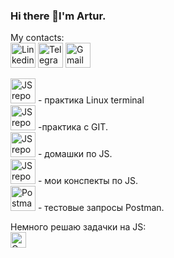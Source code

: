 ### Hi there 👋I'm Artur. 

My contacts:  
[<img src='https://cdn-icons-png.flaticon.com/512/145/145807.png' alt='Linkedin' height='40'>](https://www.linkedin.com/in/artur-balsis-256a95238/)
[<img src='https://upload.wikimedia.org/wikipedia/commons/thumb/8/82/Telegram_logo.svg/2048px-Telegram_logo.svg.png' alt='Telegram' height='40'>](https://t.me/artbalsis)
[<img src='https://icon-library.com/images/gmail-png-icon/gmail-png-icon-6.jpg' alt='Gmail' height='40'>](mailto:artur.balsis@gmail.com)

[<img src='https://icon-library.com/images/terminal-icon/terminal-icon-6.jpg' alt='JS repo' height='40'>](https://github.com/balsis/linux_terminal) - практика Linux terminal  
[<img src='https://guillaume.techene.net/wp-content/uploads/2021/06/git-icon.png' alt='JS repo' height='40'>](https://github.com/balsis/JSON) -практика с GIT.  
[<img src='https://icon-library.com/images/javascript-icon/javascript-icon-17.jpg' alt='JS repo' height='40'>](https://github.com/balsis/JS_HW) - домашки по JS.  
[<img src='https://icon-library.com/images/javascript-icon/javascript-icon-17.jpg' alt='JS repo' height='40'>](https://github.com/balsis/JS_conspectus/blob/main/script.js) - мои конспекты по JS.  
[<img src='https://user-images.githubusercontent.com/7853266/44114706-9c72dd08-9fd1-11e8-8d9d-6d9d651c75ad.png' alt='Postman' height='40'>](https://github.com/balsis/postman) - тестовые запросы Postman.  


Немного решаю задачки на JS:   
[<img src='https://www.codewars.com/users/balsis/badges/small' alt='Codewars' height='25'>](https://github.com/balsis/codewars/blob/main/8kyu.js)



<!--
**balsis/balsis** is a ✨ _special_ ✨ repository because its `README.md` (this file) appears on your GitHub profile.

Here are some ideas to get you started:

- 🔭 I’m currently working on ...
- 🌱 I’m currently learning ...
- 👯 I’m looking to collaborate on ...
- 🤔 I’m looking for help with ...
- 💬 Ask me about ...
- 📫 How to reach me: ...
- 😄 Pronouns: ...
- ⚡ Fun fact: ...
-->
